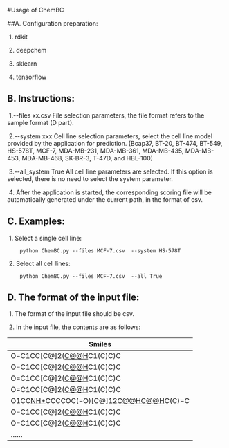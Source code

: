 #Usage of ChemBC



##A. Configuration preparation:

​			1. rdkit

​			2. deepchem

​			3. sklearn

​			4. tensorflow



## B. Instructions:

​			1.--files xx.csv 
				File selection parameters, the file format refers to the sample format (D part).

​			2.--system xxx 
				Cell line selection parameters, select the cell line model provided by the application for prediction. (Bcap37, BT-20, BT-474, BT-549, HS-578T, MCF-7, MDA-MB-231, MDA-MB-361, MDA-MB-435, MDA-MB-453, MDA-MB-468, SK-BR-3, T-47D, and HBL-100)

​			3.--all_system True 
				All cell line parameters are selected. If this option is selected, there is no need to select the system parameter.

​			4. After the application is started, the corresponding scoring file will be automatically generated under the current path, in the format of csv.



## C. Examples:

​			 1. Select a single cell line:

```
	python ChemBC.py --files MCF-7.csv  --system HS-578T
```

​			 2. Select all cell lines:

```
	python ChemBC.py --files MCF-7.csv  --all True
```



## D. The format of the input file:

​			 1. The format of the input file should be csv.

​			 2. In the input file, the contents are as follows:

| Smiles                                                       |
| ------------------------------------------------------------ |
| O=C1CC[C@]2([C@@H](CC[C@@]3([C@@H]2CC[C@@H]2[C@@H]4[C@@](CC[C@]23C)(CC[C@H]4C(C)=C)C(=O)[O-])C)C1(C)C)C |
| O=C1CC[C@]2([C@@H](CC[C@@]3([C@@H]2CC[C@@H]2[C@@H]4[C@@](CC[C@]23C)(CC[C@H]4C(C)=C)C(OCCCC[NH+](CC)CC)=O)C)C1(C)C)C |
| O=C1CC[C@]2([C@@H](CC[C@@]3([C@@H]2CC[C@@H]2[C@@H]4[C@@](CC[C@]23C)(CC[C@H]4C(C)=C)C(OCCCC[NH+]2CCCC2)=O)C)C1(C)C)C |
| O=C1CC[C@]2([C@@H](CC[C@@]3([C@@H]2CC[C@@H]2[C@@H]4[C@@](CC[C@]23C)(CC[C@H]4C(C)=C)C(OCCCC[NH+]2CCCCC2)=O)C)C1(C)C)C |
| O1CC[NH+](CC1)CCCCOC(=O)[C@]12[C@@H]([C@H]3CC[C@H]4[C@](CC[C@@H]5[C@@]4(CCC(=O)C5(C)C)C)(C)[C@@]3(CC1)C)[C@@H](CC2)C(C)=C |
| O=C1CC[C@]2([C@@H](CC[C@@]3([C@@H]2CC[C@@H]2[C@@H]4[C@@](CC[C@]23C)(CC[C@H]4C(C)=C)C(OCCC[NH+](CC)CC)=O)C)C1(C)C)C |
| O=C1CC[C@]2([C@@H](CC[C@@]3([C@@H]2CC[C@@H]2[C@@H]4[C@@](CC[C@]23C)(CC[C@H]4C(C)=C)C(OCCC[NH+]2CCCC2)=O)C)C1(C)C)C |
| ……                                                           |


